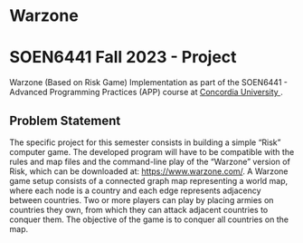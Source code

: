 
# Warzone

# SOEN6441 Fall 2023 - Project 
Warzone (Based on Risk Game) Implementation as part of the SOEN6441 - Advanced Programming Practices (APP) course at <a href="https://www.concordia.ca/"> Concordia University </a>. 


## Problem Statement
The specific project for this semester consists in building a simple “Risk” computer game. The developed program
will have to be compatible with the rules and map files and the command-line play of the “Warzone” version of
Risk, which can be downloaded at: https://www.warzone.com/. A Warzone game setup consists of a connected
graph map representing a world map, where each node is a country and each edge represents adjacency
between countries. Two or more players can play by placing armies on countries they own, from which they can
attack adjacent countries to conquer them. The objective of the game is to conquer all countries on the map.

